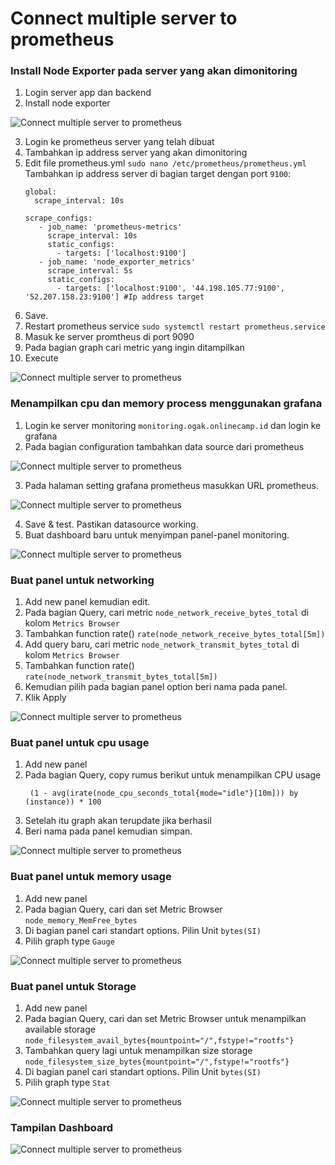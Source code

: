 
# Connect multiple server to prometheus

### Install Node Exporter pada server yang akan dimonitoring
1. Login server app dan backend
2. Install node exporter

![Connect multiple server to prometheus](screenshot/gambar0.jpg)

3. Login ke prometheus server yang telah dibuat
4. Tambahkan ip address server yang akan dimonitoring
5. Edit file prometheus.yml ``sudo nano /etc/prometheus/prometheus.yml`` <br />
   Tambahkan ip address server di bagian target dengan port ``9100``:
   ```
   global:
     scrape_interval: 10s

   scrape_configs:
      - job_name: 'prometheus-metrics'
        scrape_interval: 10s
        static_configs:
          - targets: ['localhost:9100']
      - job_name: 'node_exporter_metrics'
        scrape_interval: 5s
        static_configs:
          - targets: ['localhost:9100', '44.198.105.77:9100', '52.207.158.23:9100'] #Ip address target

   ```
6. Save.
7. Restart prometheus service ``sudo systemctl restart prometheus.service``
8. Masuk ke server promtheus di port 9090
9. Pada bagian graph cari metric yang ingin ditampilkan
10. Execute

![Connect multiple server to prometheus](screenshot/gambar1.jpg)



### Menampilkan cpu dan memory process menggunakan grafana
1. Login ke server monitoring ``monitoring.ogak.onlinecamp.id`` dan login ke grafana
2. Pada bagian configuration tambahkan data source dari prometheus

![Connect multiple server to prometheus](screenshot/gambar2.jpg)

3. Pada halaman setting grafana prometheus masukkan URL prometheus.

![Connect multiple server to prometheus](screenshot/gambar3.jpg)

4. Save & test. Pastikan datasource working.
5. Buat dashboard baru untuk menyimpan panel-panel monitoring.

![Connect multiple server to prometheus](screenshot/gambar3a.jpg)

### Buat panel untuk networking
1. Add new panel kemudian edit.
2. Pada bagian Query, cari metric ``node_network_receive_bytes_total`` di kolom ``Metrics Browser``
3. Tambahkan function rate() ``rate(node_network_receive_bytes_total[5m])``
4. Add query baru, cari metric ``node_network_transmit_bytes_total`` di kolom ``Metrics Browser``
5. Tambahkan function rate() ``rate(node_network_transmit_bytes_total[5m])``
6. Kemudian pilih pada bagian panel option beri nama pada panel.
7. Klik Apply

![Connect multiple server to prometheus](screenshot/gambar4.jpg)

### Buat panel untuk cpu usage
1. Add new panel
2. Pada bagian Query, copy rumus berikut untuk menampilkan CPU usage
   ```
    (1 - avg(irate(node_cpu_seconds_total{mode="idle"}[10m])) by (instance)) * 100
   ```
3. Setelah itu graph akan terupdate jika berhasil
4. Beri nama pada panel kemudian simpan.

![Connect multiple server to prometheus](screenshot/gambar4a.jpg)

### Buat panel untuk memory usage
1. Add new panel
2. Pada bagian Query, cari dan set Metric Browser ``node_memory_MemFree_bytes``
3. Di bagian panel cari standart options. Pilin Unit ``bytes(SI)``
4. Pilih graph type ``Gauge``

![Connect multiple server to prometheus](screenshot/gambar4d.jpg)

### Buat panel untuk Storage 
1. Add new panel
2. Pada bagian Query, cari dan set Metric Browser untuk menampilkan available storage ``node_filesystem_avail_bytes{mountpoint="/",fstype!="rootfs"} ``
3. Tambahkan query lagi untuk menampilkan size storage ``node_filesystem_size_bytes{mountpoint="/",fstype!="rootfs"}``
4. Di bagian panel cari standart options. Pilin Unit ``bytes(SI)``
5. Pilih graph type ``Stat``

![Connect multiple server to prometheus](screenshot/gambar4b.jpg)

### Tampilan Dashboard

![Connect multiple server to prometheus](screenshot/gambar4c.jpg)



